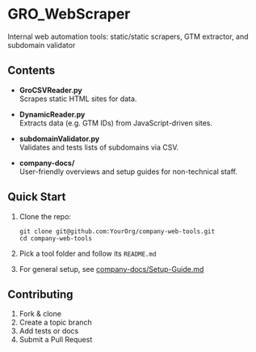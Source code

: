 # GRO_WebScraper
Internal web automation tools: static/static scrapers, GTM extractor, and subdomain validator

## Contents

- **GroCSVReader.py**  
  Scrapes static HTML sites for data.

- **DynamicReader.py**  
  Extracts data (e.g. GTM IDs) from JavaScript-driven sites.

- **subdomainValidator.py**  
  Validates and tests lists of subdomains via CSV.

- **company-docs/**  
  User-friendly overviews and setup guides for non-technical staff.

## Quick Start

1. Clone the repo:  
   ```
   git clone git@github.com:YourOrg/company-web-tools.git
   cd company-web-tools
   ```

2. Pick a tool folder and follow its `README.md`  
3. For general setup, see [company-docs/Setup-Guide.md](company-docs/Setup-Guide.md)

## Contributing

1. Fork & clone  
2. Create a topic branch  
3. Add tests or docs  
4. Submit a Pull Request

